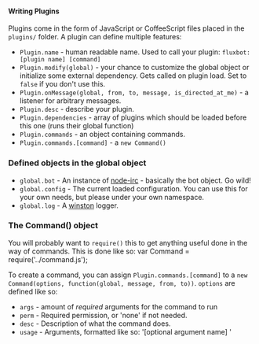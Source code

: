 #### Writing Plugins

Plugins come in the form of JavaScript or CoffeeScript files placed in the `plugins/` folder. A plugin can define multiple features:

- `Plugin.name` - human readable name. Used to call your plugin: `fluxbot: [plugin name] [command]`
- `Plugin.modify(global)` - your chance to customize the global object or initialize some external dependency. Gets called on plugin load. Set to `false` if you don't use this.
- `Plugin.onMessage(global, from, to, message, is_directed_at_me)` - a listener for arbitrary messages.
- `Plugin.desc` - describe your plugin.
- `Plugin.dependencies` - array of plugins which should be loaded before this one (runs their global function)
- `Plugin.commands` - an object containing commands.
- `Plugin.commands.[command]` - a `new Command()`

### Defined objects in the global object

- `global.bot` - An instance of [node-irc](https://node-irc.readthedocs.org/en/latest/API.html#client) - basically the bot object. Go wild!
- `global.config` - The current loaded configuration. You can use this for your own needs, but please under your own namespace.
- `global.log` - A [winston](https://www.npmjs.org/package/winston) logger.

### The Command() object
You will probably want to `require()` this to get anything useful done in the way of commands. This is done like so:
    var Command = require('../command.js');
    
To create a command, you can assign `Plugin.commands.[command]` to a `new Command(options, function(global, message, from, to))`. `options` are defined like so:
- `args` - amount of *required* arguments for the command to run
- `perm` - Required permission, or 'none' if not needed.
- `desc` - Description of what the command does.
- `usage` - Arguments, formatted like so: '[optional argument name] <mandatory argument name>'
